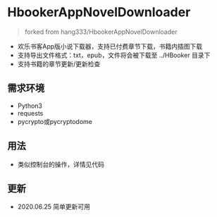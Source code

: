 # HbookerAppNovelDownloader
>forked from hang333/HbookerAppNovelDownloader
 - 欢乐书客App版小说下载器，支持已付费章节下载，书籍内插图下载
 - 支持导出文件格式：txt，epub，文件将会被下载至 ../HBooker 目录下
 - 支持书籍的章节更新/更新检查
## 需求环境
 * Python3
 * requests
 * pycrypto或pycryptodome
## 用法
 - 类似控制台的操作，详情见代码
## 更新
 - 2020.06.25 简单更新可用
